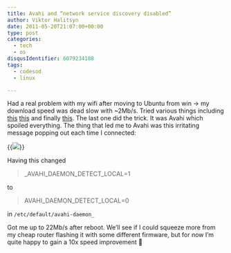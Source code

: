 ```yaml
---
title: Avahi and “network service discovery disabled”
author: Viktor Halitsyn
date: 2011-05-20T21:07:00+00:00
type: post
categories:
  - tech
  - os
disqusIdentifier: 6079234188
tags:
  - codesod
  - linux

---
```

Had a real problem with my wifi after moving to Ubuntu from win -> my download speed was dead slow with ~2Mb/s. Tried various things including [this][1] [this][2] and finally [this][3]. The last one did the trick. It was Avahi which spoiled everything. The thing that led me to Avahi was this irritating message popping out each time I connected:

<div style="clear: both; text-align: center;">
</div>

<div style="clear: both; text-align: center;">
</div>

<div style="clear: both; text-align: center;">
</div>

<div style="clear: both; text-align: center;">
</div>

<div style="clear: both; text-align: center;">
</div>

{{<image classes="fancybox center clear" src="https://s3-us-west-2.amazonaws.com/vnomad-public/blog_infra/2011/05/AvahiWarn.jpg">}}

Having this changed 

> _AVAHI\_DAEMON\_DETECT\_LOCAL=1 

to 

> AVAHI\_DAEMON\_DETECT\_LOCAL=0

in `/etc/default/avahi-daemon_`

Got me up to 22Mb/s after reboot. We&#8217;ll see if I could squeeze more from my cheap router flashing it with some different firmware, but for now I&#8217;m quite happy to gain a 10x speed improvement 🙂

 [1]: http://ubuntuforums.org/showthread.php?t=1596769
 [2]: http://lokir.wordpress.com/2010/11/08/slow-wifi-problem-solved-ubuntu-10-04-10-10/
 [3]: http://ubuntuforums.org/showthread.php?t=1282321
